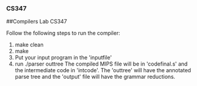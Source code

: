 ### CS347
##Compilers Lab CS347

Follow the following steps to run the compiler:
1. make clean
2. make
3. Put your input program in the 'inputfile'
4. run ./parser outtree
The compiled MIPS file will be in 'codefinal.s' and the intermediate code in 'intcode'. The 'outtree' will have the annotated parse tree and the 'output' file will have the grammar reductions.